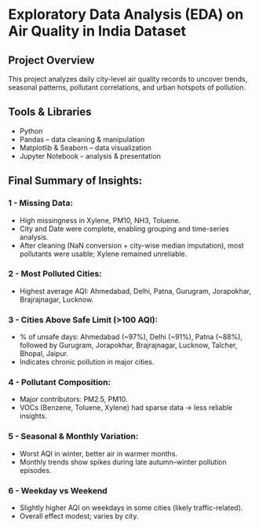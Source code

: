 # Exploratory Data Analysis (EDA) on Air Quality in India Dataset

## Project Overview
This project analyzes daily city-level air quality records to uncover trends, seasonal patterns, pollutant correlations, and urban hotspots of pollution.

## Tools & Libraries
- Python
- Pandas – data cleaning & manipulation
- Matplotlib & Seaborn – data visualization
- Jupyter Notebook – analysis & presentation

## Final Summary of Insights:

### 1 - Missing Data:
- High missingness in Xylene, PM10, NH3, Toluene.
- City and Date were complete, enabling grouping and time-series analysis.
- After cleaning (NaN conversion + city-wise median imputation), most pollutants were usable; Xylene remained unreliable.

### 2 - Most Polluted Cities:
- Highest average AQI: Ahmedabad, Delhi, Patna, Gurugram, Jorapokhar, Brajrajnagar, Lucknow.

### 3 - Cities Above Safe Limit (>100 AQI):
- % of unsafe days: Ahmedabad (~97%), Delhi (~91%), Patna (~88%), followed by Gurugram, Jorapokhar, Brajrajnagar, Lucknow, Talcher, Bhopal, Jaipur.
- Indicates chronic pollution in major cities.

### 4 - Pollutant Composition:
- Major contributors: PM2.5, PM10.
- VOCs (Benzene, Toluene, Xylene) had sparse data → less reliable insights.

### 5 - Seasonal & Monthly Variation:
- Worst AQI in winter, better air in warmer months.
- Monthly trends show spikes during late autumn–winter pollution episodes.

### 6 - Weekday vs Weekend
- Slightly higher AQI on weekdays in some cities (likely traffic-related).
- Overall effect modest; varies by city.
